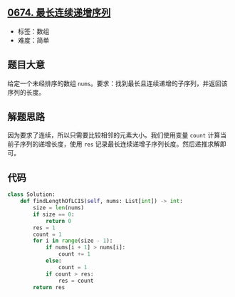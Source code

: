 ## [0674. 最长连续递增序列](https://leetcode-cn.com/problems/longest-continuous-increasing-subsequence/)

- 标签：数组
- 难度：简单

## 题目大意

给定一个未经排序的数组 `nums`。要求：找到最长且连续递增的子序列，并返回该序列的长度。

## 解题思路

因为要求了连续，所以只需要比较相邻的元素大小。我们使用变量 `count` 计算当前子序列的递增长度，使用 `res` 记录最长连续递增子序列长度。然后递推求解即可。

## 代码

```Python
class Solution:
    def findLengthOfLCIS(self, nums: List[int]) -> int:
        size = len(nums)
        if size == 0:
            return 0
        res = 1
        count = 1
        for i in range(size - 1):
            if nums[i + 1] > nums[i]:
                count += 1
            else:
                count = 1
            if count > res:
                res = count
        return res
```

